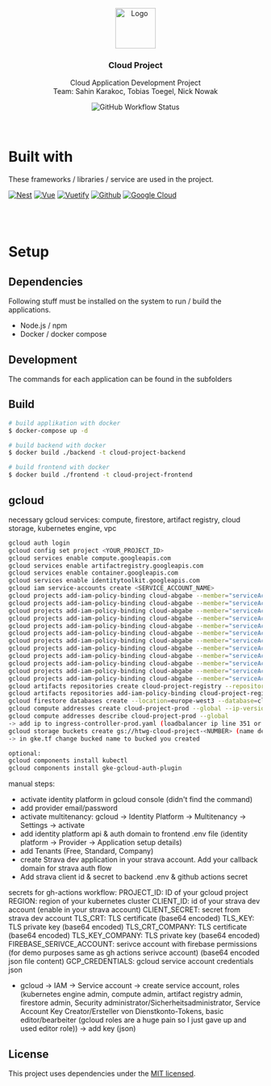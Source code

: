 <!-- PROJECT LOGO -->
<br />
<div align="center">
    <img src="./frontend/public/favicon.svg" alt="Logo" width="80" height="80">
    <h3 align="center">Cloud Project</h3>
    <p align="center">
        Cloud Application Development Project
        <br>
        Team: Sahin Karakoc, Tobias Toegel, Nick Nowak
    </p>
    <img alt="GitHub Workflow Status" src="https://img.shields.io/github/actions/workflow/status/HTWG-Nowak/cloud-project/build-and-push-image.yml">
</div>
<br/>
<br/>

<!-- ABOUT THE PROJECT -->

# Built with

These frameworks / libraries / service are used in the project.

[![Nest][nest-logo]][nest-url]
[![Vue][vue-logo]][vue-url]
[![Vuetify][vuetify-logo]][vuetify-url]
[![Github][github-logo]][github-url]
[![Google Cloud][google-cloud-logo]][google-cloud-url]

<br>
<br>

# Setup

## Dependencies

Following stuff must be installed on the system to run / build the applications.

- Node.js / npm
- Docker / docker compose

## Development

The commands for each application can be found in the subfolders

## Build

```bash
# build applikation with docker
$ docker-compose up -d

# build backend with docker
$ docker build ./backend -t cloud-project-backend

# build frontend with docker
$ docker build ./frontend -t cloud-project-frontend
```

## gcloud
necessary gcloud services: compute, firestore, artifact registry, cloud storage, kubernetes engine, vpc
```bash
gcloud auth login
gcloud config set project <YOUR_PROJECT_ID>
gcloud services enable compute.googleapis.com
gcloud services enable artifactregistry.googleapis.com
gcloud services enable container.googleapis.com
gcloud services enable identitytoolkit.googleapis.com
gcloud iam service-accounts create <SERVICE_ACCOUNT_NAME>
gcloud projects add-iam-policy-binding cloud-abgabe --member="serviceAccount:<SERVICE_ACCOUNT_NAME>@<PROJECT_ID>.iam.gserviceaccount.com" --role="roles/compute.admin"
gcloud projects add-iam-policy-binding cloud-abgabe --member="serviceAccount:<SERVICE_ACCOUNT_NAME>@<PROJECT_ID>.iam.gserviceaccount.com" --role="roles/container.clusterAdmin"
gcloud projects add-iam-policy-binding cloud-abgabe --member="serviceAccount:<SERVICE_ACCOUNT_NAME>@<PROJECT_ID>.iam.gserviceaccount.com" --role="roles/container.admin"
gcloud projects add-iam-policy-binding cloud-abgabe --member="serviceAccount:<SERVICE_ACCOUNT_NAME>@<PROJECT_ID>.iam.gserviceaccount.com" --role="roles/editor"
gcloud projects add-iam-policy-binding cloud-abgabe --member="serviceAccount:<SERVICE_ACCOUNT_NAME>@<PROJECT_ID>.iam.gserviceaccount.com" --role="roles/firebasestorage.admin"
gcloud projects add-iam-policy-binding cloud-abgabe --member="serviceAccount:<SERVICE_ACCOUNT_NAME>@<PROJECT_ID>.iam.gserviceaccount.com" --role="roles/firestore.serviceAgent"
gcloud projects add-iam-policy-binding cloud-abgabe --member="serviceAccount:<SERVICE_ACCOUNT_NAME>@<PROJECT_ID>.iam.gserviceaccount.com" --role="roles/iam.securityAdmin"
gcloud projects add-iam-policy-binding cloud-abgabe --member="serviceAccount:<SERVICE_ACCOUNT_NAME>@<PROJECT_ID>.iam.gserviceaccount.com" --role="roles/iam.serviceAccountTokenCreator"
gcloud projects add-iam-policy-binding cloud-abgabe --member="serviceAccount:<SERVICE_ACCOUNT_NAME>@<PROJECT_ID>.iam.gserviceaccount.com" --role="roles/resourcemanager.projectIamAdmin"
gcloud projects add-iam-policy-binding cloud-abgabe --member="serviceAccount:<SERVICE_ACCOUNT_NAME>@<PROJECT_ID>.iam.gserviceaccount.com" --role="roles/artifactregistry.admin"
gcloud projects add-iam-policy-binding cloud-abgabe --member="serviceAccount:<SERVICE_ACCOUNT_NAME>@<PROJECT_ID>.iam.gserviceaccount.com" --role="firebaseauth.admin"
gcloud projects add-iam-policy-binding cloud-abgabe --member="serviceAccount:<SERVICE_ACCOUNT_NAME>@<PROJECT_ID>.iam.gserviceaccount.com" --role="roles/firebase.sdkAdminServiceAgent"
gcloud artifacts repositories create cloud-project-registry --repository-format=docker --location=europe-west3
gcloud artifacts repositories add-iam-policy-binding cloud-project-registry --location=europe-west3 --member=allUsers --role=roles/artifactregistry.reader
gcloud firestore databases create --location=europe-west3 --database=cloud-project
gcloud compute addresses create cloud-project-prod --global --ip-version=IPV4
gcloud compute addresses describe cloud-project-prod --global 
-> add ip to ingress-controller-prod.yaml (loadbalancer ip line 351 or leave out & ingress controller will automatically choose an ip (not static))
gcloud storage buckets create gs://htwg-cloud-project-<NUMBER> (name der noch frei ist)
-> in gke.tf change bucked name to bucked you created

optional:
gcloud components install kubectl
gcloud components install gke-gcloud-auth-plugin
```
manual steps:
- activate identity platform in gcloud console (didn't find the command)
- add provider email/password
- activate multitenancy: gcloud -> Identity Platform -> Multitenancy -> Settings -> activate
- add identity platform api & auth domain to frontend .env file (identity platform  -> Provider -> Application setup details)
- add Tenants (Free, Standard, Company)
- create Strava dev application in your strava account. Add your callback domain for strava auth flow 
- Add strava client id & secret to backend .env & github actions secret

secrets for gh-actions workflow:
PROJECT_ID: ID of your gcloud project
REGION: region of your kubernetes cluster
CLIENT_ID: id of your strava dev account (enable in your strava account)
CLIENT_SECRET: secret from strava dev account
TLS_CRT: TLS certificate (base64 encoded)
TLS_KEY: TLS private key (base64 encoded)
TLS_CRT_COMPANY: TLS certificate (base64 encoded)
TLS_KEY_COMPANY: TLS private key (base64 encoded)
FIREBASE_SERIVCE_ACCOUNT: serivce account with firebase permissions (for demo purposes same as gh actions serivce account) (base64 encoded json file content)
GCP_CREDENTIALS: gcloud service account credentials json
-   gcloud -> IAM -> Service account -> create service account, roles (kubernetes engine admin, compute admin, artifact registry admin, firestore admin, Security administrator/Sicherheitsadministrator, Service Account Key Creator/Ersteller von Dienstkonto-Tokens, basic editor/bearbeiter (gcloud roles are a huge pain so I just gave up and used editor role)) -> add key (json)

## License

This project uses dependencies under the [MIT licensed](LICENSE).

<!-- MARKDOWN LINKS & IMAGES -->

[vue-logo]: https://img.shields.io/badge/vuejs-%2335495e.svg?style=for-the-badge&logo=vuedotjs&logoColor=%234FC08D
[vue-url]: https://vuejs.org/
[vuetify-logo]: https://img.shields.io/badge/Vuetify-1867C0?style=for-the-badge&logo=vuetify&logoColor=AEDDFF
[vuetify-url]: https://vuetifyjs.com/en/
[nest-logo]: https://img.shields.io/badge/nestjs-%23E0234E.svg?style=for-the-badge&logo=nestjs&logoColor=white
[nest-url]: https://nestjs.com/
[github-logo]: https://img.shields.io/badge/github-%23121011.svg?style=for-the-badge&logo=github&logoColor=white
[github-url]: https://github.com/
[google-cloud-logo]: https://img.shields.io/badge/GoogleCloud-%234285F4.svg?style=for-the-badge&logo=google-cloud&logoColor=white
[google-cloud-url]: https://cloud.google.com/
